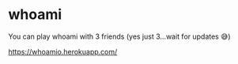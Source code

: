 # whoami
You can play whoami with 3 friends (yes just 3...wait for updates 😅)

https://whoamio.herokuapp.com/
